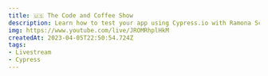 ```yaml
---
title: 🇺🇸 The Code and Coffee Show
description: Learn how to test your app using Cypress.io with Ramona Schwering
img: https://www.youtube.com/live/JROMRhplHkM
createdAt: 2023-04-05T22:50:54.724Z
tags:
- Livestream
- Cypress
---
```


